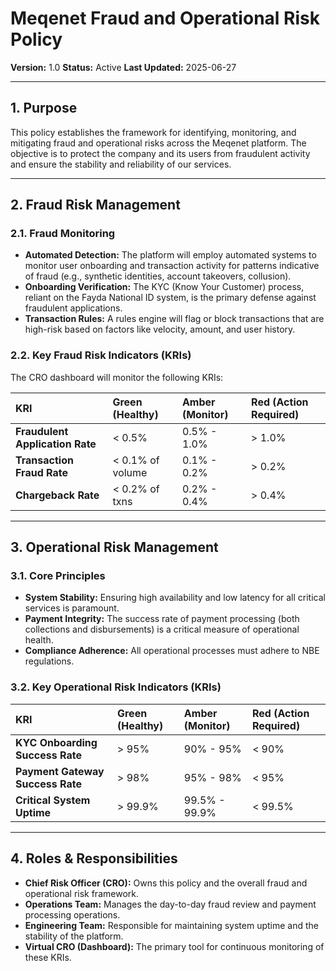 # Meqenet Fraud and Operational Risk Policy

**Version:** 1.0 **Status:** Active **Last Updated:** 2025-06-27

---

## 1. Purpose

This policy establishes the framework for identifying, monitoring, and mitigating fraud and
operational risks across the Meqenet platform. The objective is to protect the company and its users
from fraudulent activity and ensure the stability and reliability of our services.

---

## 2. Fraud Risk Management

### 2.1. Fraud Monitoring

- **Automated Detection:** The platform will employ automated systems to monitor user onboarding and
  transaction activity for patterns indicative of fraud (e.g., synthetic identities, account
  takeovers, collusion).
- **Onboarding Verification:** The KYC (Know Your Customer) process, reliant on the Fayda National
  ID system, is the primary defense against fraudulent applications.
- **Transaction Rules:** A rules engine will flag or block transactions that are high-risk based on
  factors like velocity, amount, and user history.

### 2.2. Key Fraud Risk Indicators (KRIs)

The CRO dashboard will monitor the following KRIs:

| KRI                             | Green (Healthy)  | Amber (Monitor) | Red (Action Required) |
| :------------------------------ | :--------------- | :-------------- | :-------------------- |
| **Fraudulent Application Rate** | < 0.5%           | 0.5% - 1.0%     | > 1.0%                |
| **Transaction Fraud Rate**      | < 0.1% of volume | 0.1% - 0.2%     | > 0.2%                |
| **Chargeback Rate**             | < 0.2% of txns   | 0.2% - 0.4%     | > 0.4%                |

---

## 3. Operational Risk Management

### 3.1. Core Principles

- **System Stability:** Ensuring high availability and low latency for all critical services is
  paramount.
- **Payment Integrity:** The success rate of payment processing (both collections and disbursements)
  is a critical measure of operational health.
- **Compliance Adherence:** All operational processes must adhere to NBE regulations.

### 3.2. Key Operational Risk Indicators (KRIs)

| KRI                              | Green (Healthy) | Amber (Monitor) | Red (Action Required) |
| :------------------------------- | :-------------- | :-------------- | :-------------------- |
| **KYC Onboarding Success Rate**  | > 95%           | 90% - 95%       | < 90%                 |
| **Payment Gateway Success Rate** | > 98%           | 95% - 98%       | < 95%                 |
| **Critical System Uptime**       | > 99.9%         | 99.5% - 99.9%   | < 99.5%               |

---

## 4. Roles & Responsibilities

- **Chief Risk Officer (CRO):** Owns this policy and the overall fraud and operational risk
  framework.
- **Operations Team:** Manages the day-to-day fraud review and payment processing operations.
- **Engineering Team:** Responsible for maintaining system uptime and the stability of the platform.
- **Virtual CRO (Dashboard):** The primary tool for continuous monitoring of these KRIs.
